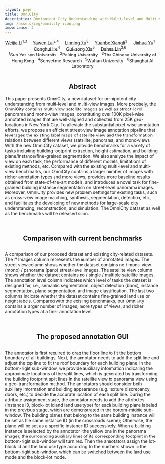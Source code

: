 ```yaml
---
layout: page
title: OmniCity
description: Omnipotent City Understanding with Multi-level and Multi-view Images
img: /assets/img/omnicity-icon.png
importance: 3
---
```





<center>
<td colspan="5" id="authors">
<a href="http://liweijia.github.io">Weijia Li</a><sup>1,3</sup> &nbsp;&nbsp;&nbsp;
<a href="https://liweijia.github.io/projects/omnicity/">Yawen Lai</a><sup>2,4</sup> &nbsp;&nbsp;&nbsp;
<a href="https://eveneveno.github.io/lnxu/">Linning Xu</a><sup>3</sup> &nbsp;&nbsp;&nbsp;
<a href="https://liweijia.github.io/projects/omnicity/">Yuanbo Xiangli</a><sup>3</sup> &nbsp;&nbsp;&nbsp;
<a href="https://liweijia.github.io/projects/omnicity/">Jinhua Yu</a><sup>1</sup> &nbsp;&nbsp;&nbsp;
<a href="https://liweijia.github.io/projects/omnicity/">Conghui He</a><sup>4</sup> &nbsp;&nbsp;&nbsp;
<a href="http://www.captain-whu.com/xia_En.html">Gui-song Xia</a><sup>5</sup> &nbsp;&nbsp;&nbsp;
<a href="https://dahua.site">Dahua Lin</a><sup>3,6</sup> &nbsp;&nbsp;&nbsp;
</td>
</center>

<center>
<td colspan="5" id="affiliation">
<sup>1</sup>Sun Yat-sen University &nbsp;
<sup>2</sup>Peking University &nbsp;
<sup>3</sup>The Chinese University of Hong Kong &nbsp;
<sup>4</sup>Sensetime Research &nbsp;
<sup>5</sup>Wuhan University &nbsp;
<sup>6</sup>Shanghai AI Laboratory

</td>
</center>



<div class="row">
    <div class="col-sm mt-3 mt-md-0">
        <img class="img-fluid rounded z-depth-1" src="{{ '/assets/img/omnicity-teasor.png' | relative_url }}" alt="" title="example image"/>
    </div>
</div>

<div class="caption">

</div>

<br>
<center><h2><a id="downloads">Abstract</a></h2></center>


<p style="text-align:justify; text-justify:inter-ideograph;">

This paper presents OmniCity, a new dataset for omnipotent city understanding from multi-level and multi-view images. More precisely, the OmniCity contains multi-view satellite images as well as street-level panorama and mono-view images, constituting over 100K pixel-wise annotated images that are well-aligned and collected from 25K geo-locations in New York City. To alleviate the substantial pixel-wise annotation efforts, we propose an efficient street-view image annotation pipeline that leverages the existing label maps of satellite view and the transformation relations between different views (satellite, panorama, and mono-view).  
With the new OmniCity dataset, we provide benchmarks for a variety of tasks including building footprint extraction, height estimation, and building plane/instance/fine-grained segmentation. We also analyze the impact of view on each task, the performance of different models, limitations of existing methods, etc. Compared with the existing multi-level and multi-view benchmarks, our OmniCity contains a larger number of images with richer annotation types and more views, provides more baseline results obtained from state-of-the-art models, and introduces a novel task for fine-grained building instance segmentation on street-level panorama images. Moreover, OmniCity provides new problem settings for existing tasks, such as cross-view image matching, synthesis, segmentation, detection, etc., and facilitates the developing of new methods for large-scale city understanding, reconstruction, and simulation. The OmniCity dataset as well as the benchmarks will be released soon.</p>



<br>
<center><h2><a id="downloads">Comparison with current benchmarks</a></h2></center>


<div class="row">
    <div class="col-sm mt-3 mt-md-0">
        <img class="img-fluid rounded z-depth-1" src="{{ '/assets/img/omnicity-table.png' | relative_url }}" alt="" title="example image"/>
    </div>
</div>

<div class="caption">

</div>

<p style="text-align:justify; text-justify:inter-ideograph;">


A comparison of our proposed dataset and existing city-related datasets. The # Images column represents the number of annotated images. The street view column shows whether the dataset contains no / mono-view (mono) / panorama (pano) street-level images. The satellite view column shows whether the dataset contains no / single / multiple satellite images. The annotation level column indicates which level of tasks the dataset is designed for, i.e., semantic segmentation, object detection (bbox), instance segmentation, plane segmentation, and image classification. The last two columns indicate whether the dataset contains fine-grained land use or height labels. Compared with the existing benchmarks, our OmniCity contains a larger number of images, more types of views, and richer annotation types at a finer annotation level.</p>


<br>
<center><h2><a id="downloads">The proposed annotation GUI</a></h2></center>


<div class="row">
    <div class="col-sm mt-3 mt-md-0">
        <img class="img-fluid rounded z-depth-1" src="{{ '/assets/img/omnicity-gui.png' | relative_url }}" alt="" title="example image"/>
    </div>
</div>

<div class="caption">

</div>

<p style="text-align:justify; text-justify:inter-ideograph;">

The annotator is first required to drag the floor line to fit the bottom boundary of all buildings. Next, the annotator needs to add the split line and adjust the top line to fit the roof boundary for each building plane. In the bottom-right sub-window, we provide auxiliary information indicating the approximate locations of the split lines, which is generated by transforming the building footprint split lines in the satellite view to panorama view using a geo-transformation method. The annotators should consider both auxiliary information and building appearance (e.g. texture discrepancy, doors, etc.) to decide the accurate location of each split line. During the attribute assignment stage, the annotator needs to add the attributes (instance ID, block-lot id and land use type) for each building plane labeled in the previous stage, which are demonstrated in the bottom-middle sub-window. The building planes that belong to the same building instance will be set as the same instance ID (in the crossroads scene); Otherwise, the plane will be set as a specific instance ID successively. When a building instance is selected by the annotator (the yellow one in the panorama image), the surrounding auxiliary lines of its corresponding footprint in the bottom-right sub-window will turn red. Then the annotators assign the lot-block id and the land use type according to the numbers shown in the bottom-right sub-window, which can be switched between the land use mode and the block-lot mode. 








